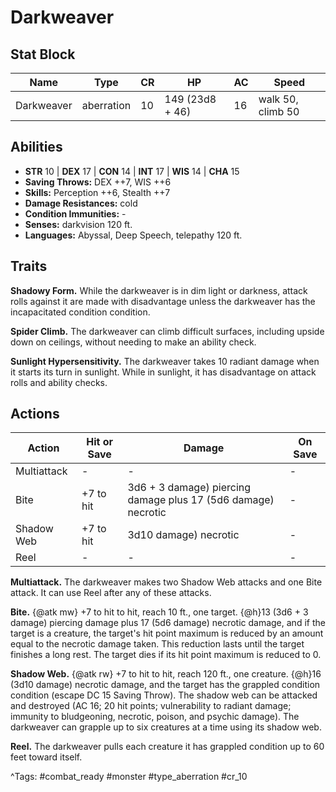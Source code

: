 # Darkweaver

## Stat Block

| Name | Type | CR | HP | AC | Speed |
|------|------|----|----|----|-------|
| Darkweaver | aberration | 10 | 149 (23d8 + 46) | 16 | walk 50, climb 50 |

## Abilities

- **STR** 10 | **DEX** 17 | **CON** 14 | **INT** 17 | **WIS** 14 | **CHA** 15
- **Saving Throws:** DEX ++7, WIS ++6  
- **Skills:** Perception ++6, Stealth ++7  
- **Damage Resistances:** cold  
- **Condition Immunities:** -  
- **Senses:** darkvision 120 ft.  
- **Languages:** Abyssal, Deep Speech, telepathy 120 ft.

## Traits

**Shadowy Form.** While the darkweaver is in dim light or darkness, attack rolls against it are made with disadvantage unless the darkweaver has the incapacitated condition condition.

**Spider Climb.** The darkweaver can climb difficult surfaces, including upside down on ceilings, without needing to make an ability check.

**Sunlight Hypersensitivity.** The darkweaver takes 10 radiant damage when it starts its turn in sunlight. While in sunlight, it has disadvantage on attack rolls and ability checks.


## Actions

| Action | Hit or Save | Damage | On Save |
|--------|--------------|--------|----------|
| Multiattack | - | - | - |
| Bite | +7 to hit | 3d6 + 3 damage) piercing damage plus 17 (5d6 damage) necrotic | - |
| Shadow Web | +7 to hit | 3d10 damage) necrotic | - |
| Reel | - | - | - |

**Multiattack.** The darkweaver makes two Shadow Web attacks and one Bite attack. It can use Reel after any of these attacks.

**Bite.** {@atk mw} +7 to hit to hit, reach 10 ft., one target. {@h}13 (3d6 + 3 damage) piercing damage plus 17 (5d6 damage) necrotic damage, and if the target is a creature, the target's hit point maximum is reduced by an amount equal to the necrotic damage taken. This reduction lasts until the target finishes a long rest. The target dies if its hit point maximum is reduced to 0.

**Shadow Web.** {@atk rw} +7 to hit to hit, reach 120 ft., one creature. {@h}16 (3d10 damage) necrotic damage, and the target has the grappled condition condition (escape DC 15 Saving Throw). The shadow web can be attacked and destroyed (AC 16; 20 hit points; vulnerability to radiant damage; immunity to bludgeoning, necrotic, poison, and psychic damage). The darkweaver can grapple up to six creatures at a time using its shadow web.

**Reel.** The darkweaver pulls each creature it has grappled condition up to 60 feet toward itself.


^Tags: #combat_ready #monster #type_aberration #cr_10